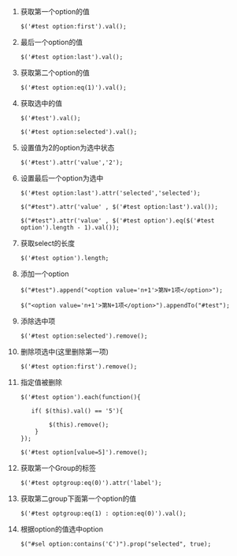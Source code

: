 1. 获取第一个option的值       

	```
	$('#test option:first').val();
	```

2. 最后一个option的值                     

	```
	$('#test option:last').val();
	```

3. 获取第二个option的值          

	```
	$('#test option:eq(1)').val();
	``` 

4. 获取选中的值                         

	```
	$('#test').val();
	
	$('#test option:selected').val();
	```

5. 设置值为2的option为选中状态   

	```
	$('#test').attr('value','2');
	```

6. 设置最后一个option为选中

	```
	$('#test option:last').attr('selected','selected');
	
	$("#test").attr('value' , $('#test option:last').val());
	
	$("#test").attr('value' , $('#test option').eq($('#test option').length - 1).val());
	```

7. 获取select的长度            
	
	```
	$('#test option').length;
	``` 

8. 添加一个option
	
	```
	$("#test").append("<option value='n+1'>第N+1项</option>");
	
	$("<option value='n+1'>第N+1项</option>").appendTo("#test");
	```

9. 添除选中项       

	```
	$('#test option:selected').remove();
	``` 

10. 删除项选中(这里删除第一项)       

	```
	$('#test option:first').remove();
	```

11. 指定值被删除

	```
	$('#test option').each(function(){
	
	   if( $(this).val() == '5'){
	
	        $(this).remove();
	    }
	});
	
	$('#test option[value=5]').remove();
	```

12. 获取第一个Group的标签

	```
	$('#test optgroup:eq(0)').attr('label');
	```

13. 获取第二group下面第一个option的值

	```
	$('#test optgroup:eq(1) : option:eq(0)').val();
	```

14. 根据option的值选中option

	```
	$("#sel option:contains('C')").prop("selected", true);
	```
